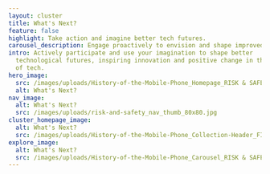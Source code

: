 ```yaml
---
layout: cluster
title: What's Next?
feature: false
highlight: Take action and imagine better tech futures.
carousel_description: Engage proactively to envision and shape improved technological futures.
intro: Actively participate and use your imagination to shape better
  technological futures, inspiring innovation and positive change in the world
  of tech.
hero_image:
  src: /images/uploads/History-of-the-Mobile-Phone_Homepage_RISK & SAFETY.jpg
  alt: What's Next?
nav_image:
  alt: What's Next?
  src: /images/uploads/risk-and-safety_nav_thumb_80x80.jpg
cluster_homepage_image:
  alt: What's Next?
  src: /images/uploads/History-of-the-Mobile-Phone_Collection-Header_FINAL-RISK-&-SAFETY.png
explore_image:
  alt: What's Next?
  src: /images/uploads/History-of-the-Mobile-Phone_Carousel_RISK & SAFETY.jpg
---
```

